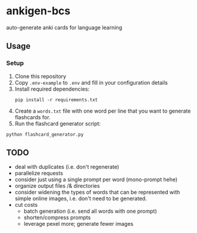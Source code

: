 # ankigen-bcs

auto-generate anki cards for language learning

## Usage

### Setup

1. Clone this repository
2. Copy `.env-example` to `.env` and fill in your configuration details
3. Install required dependencies:
   ```
   pip install -r requirements.txt
   ```
4. Create a `words.txt` file with one word per line that you want to generate flashcards for.
5. Run the flashcard generator script:
```
python flashcard_generator.py
```

## TODO

- deal with duplicates (i.e. don't regenerate)
- parallelize requests
- consider just using a single prompt per word (mono-prompt hehe)
- organize output files /& directories
- consider widening the types of words that can be represented with simple online images, i.e. don't need to be generated.
- cut costs
   - batch generation (i.e. send all words with one prompt)
   - shorten/compress prompts
   - leverage pexel more; generate fewer images 
